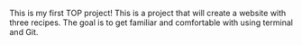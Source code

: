 This is my first TOP project!
This is a project that will create a website with three recipes.
The goal is to get familiar and comfortable with using terminal and Git.

